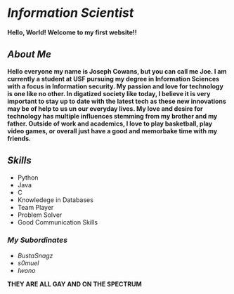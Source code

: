 # *Information Scientist*
**Hello, World! Welcome to my first website!!**



## *About Me*

**Hello everyone my name is Joseph Cowans, but you can call me Joe. I am currently a student at USF pursuing my degree in Information Sciences with a focus in Information security. My passion and love for technology is one like no other. In digatized society like today, I believe it is very important to stay up to date with the latest tech as these new innovations may be of help to us un our everyday lives. My love and desire for technology has multiple influences stemming from my brother and my father. Outside of work and academics, I love to play basketball, play video games, or overall just have a good and memorbake time with my friends.**

## *Skills*
- Python
- Java
- C
- Knowledege in Databases
- Team Player
- Problem Solver
- Good Communication Skills 
  
### *My Subordinates*
- *BustaSnagz*
- *s0muel*
- *Iwono*

**THEY ARE ALL GAY AND ON THE SPECTRUM**
